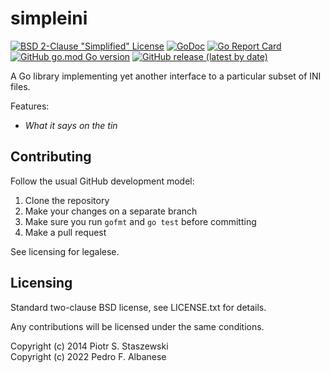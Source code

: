 # simpleini
[![BSD 2-Clause "Simplified" License](https://img.shields.io/badge/License-BSD_2--Clause-blue.svg)](https://github.com/pedroalbanese/simpleini/blob/master/LICENSE.md) 
[![GoDoc](https://godoc.org/github.com/pedroalbanese/simpleini?status.png)](http://godoc.org/github.com/pedroalbanese/simpleini)
[![Go Report Card](https://goreportcard.com/badge/github.com/pedroalbanese/simpleini)](https://goreportcard.com/report/github.com/pedroalbanese/simpleini)
[![GitHub go.mod Go version](https://img.shields.io/github/go-mod/go-version/pedroalbanese/simpleini)](https://golang.org)
[![GitHub release (latest by date)](https://img.shields.io/github/v/release/pedroalbanese/simpleini)](https://github.com/pedroalbanese/simpleini/releases)

A Go library implementing yet another interface to a particular subset of INI files.

Features:

- *What it says on the tin*

## Contributing

Follow the usual GitHub development model:

1. Clone the repository
2. Make your changes on a separate branch
3. Make sure you run `gofmt` and `go test` before committing
4. Make a pull request

See licensing for legalese.

## Licensing

Standard two-clause BSD license, see LICENSE.txt for details.

Any contributions will be licensed under the same conditions.

Copyright (c) 2014 Piotr S. Staszewski  
Copyright (c) 2022 Pedro F. Albanese

